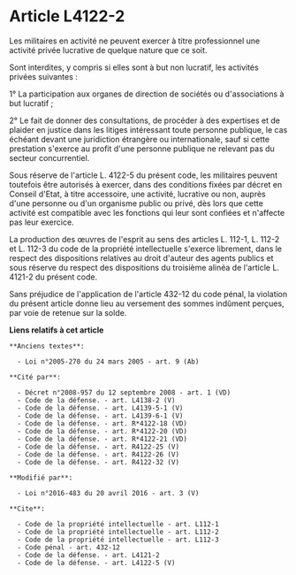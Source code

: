 # Article L4122-2

Les militaires en activité ne peuvent exercer à titre professionnel une activité privée lucrative de quelque nature que ce
soit. 

Sont interdites, y compris si elles sont à but non lucratif, les activités privées suivantes : 

1° La participation aux organes de direction de sociétés ou d'associations à but lucratif ; 

2° Le fait de donner des consultations, de procéder à des expertises et de plaider en justice dans les litiges intéressant
toute personne publique, le cas échéant devant une juridiction étrangère ou internationale, sauf si cette prestation s'exerce
au profit d'une personne publique ne relevant pas du secteur concurrentiel. 

Sous réserve de l'article L. 4122-5 du présent code, les militaires peuvent toutefois être autorisés à exercer, dans des
conditions fixées par décret en Conseil d'Etat, à titre accessoire, une activité, lucrative ou non, auprès d'une personne ou
d'un organisme public ou privé, dès lors que cette activité est compatible avec les fonctions qui leur sont confiées et
n'affecte pas leur exercice. 

La production des œuvres de l'esprit au sens des articles L. 112-1, L. 112-2 et L. 112-3 du code de la propriété
intellectuelle s'exerce librement, dans le respect des dispositions relatives au droit d'auteur des agents publics et sous
réserve du respect des dispositions du troisième alinéa de l'article L. 4121-2 du présent code. 

Sans préjudice de l'application de l'article 432-12 du code pénal, la violation du présent article donne lieu au versement
des sommes indûment perçues, par voie de retenue sur la solde.

**Liens relatifs à cet article**

	**Anciens textes**:

	  - Loi n°2005-270 du 24 mars 2005 - art. 9 (Ab)

	**Cité par**:

	  - Décret n°2008-957 du 12 septembre 2008 - art. 1 (VD)
	  - Code de la défense. - art. L4138-2 (V)
	  - Code de la défense. - art. L4139-5-1 (V)
	  - Code de la défense. - art. L4139-6-1 (V)
	  - Code de la défense. - art. R*4122-18 (VD)
	  - Code de la défense. - art. R*4122-20 (VD)
	  - Code de la défense. - art. R*4122-21 (VD)
	  - Code de la défense. - art. R4122-25 (V)
	  - Code de la défense. - art. R4122-26 (V)
	  - Code de la défense. - art. R4122-32 (V)

	**Modifié par**:

	  - Loi n°2016-483 du 20 avril 2016 - art. 3 (V)

	**Cite**:

	  - Code de la propriété intellectuelle - art. L112-1
	  - Code de la propriété intellectuelle - art. L112-2
	  - Code de la propriété intellectuelle - art. L112-3
	  - Code pénal - art. 432-12
	  - Code de la défense. - art. L4121-2
	  - Code de la défense. - art. L4122-5 (V)
